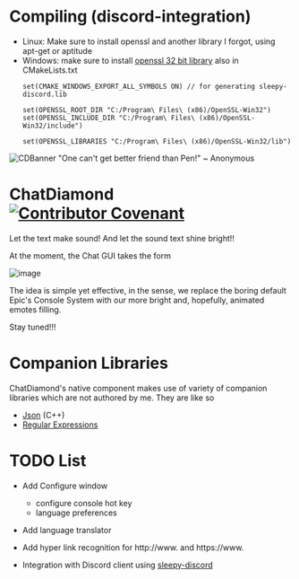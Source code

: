 # Compiling (discord-integration)
  - Linux:
      Make sure to install openssl and another library I forgot, using apt-get or aptitude
  - Windows:
      make sure to install [openssl 32 bit library](https://slproweb.com/products/Win32OpenSSL.html)
      also in CMakeLists.txt
      ```
      set(CMAKE_WINDOWS_EXPORT_ALL_SYMBOLS ON) // for generating sleepy-discord.lib

      set(OPENSSL_ROOT_DIR "C:/Program\ Files\ (x86)/OpenSSL-Win32")
      set(OPENSSL_INCLUDE_DIR "C:/Program\ Files\ (x86)/OpenSSL-Win32/include")

      set(OPENSSL_LIBRARIES "C:/Program\ Files\ (x86)/OpenSSL-Win32/lib")
      ```
          

![CDBanner](https://user-images.githubusercontent.com/2173654/207157208-aee2c72f-3879-4529-9f4e-b787e3940f9d.png)
"One can't get better friend than Pen!"
                                   ~ Anonymous

# ChatDiamond [![Contributor Covenant](https://img.shields.io/badge/Contributor%20Covenant-2.1-4baaaa.svg)](CODE_OF_CONDUCT.md)
Let the text make sound!
And let the sound text shine bright!!

At the moment, the Chat GUI takes the form

![image](https://github.com/ravimohan1991/ChatDiamond/assets/2173654/6b3aa98a-c105-4a84-8833-ac947431e00e)

The idea is simple yet effective, in the sense, we replace the boring default Epic's Console System with our more bright and, hopefully, animated emotes filling.

Stay tuned!!!

# Companion Libraries
ChatDiamond's native component makes use of variety of companion libraries which are not authored by me. They are like so
- [Json](https://github.com/nlohmann/json) (C++)
- [Regular Expressions](https://en.cppreference.com/w/cpp/regex)

# TODO List
- Add Configure window
  - configure console hot key
  - language preferences
  
- Add language translator  
- Add hyper link recognition for http://www. and https://www.
- Integration with Discord client using [sleepy-discord](https://github.com/ravimohan1991/sleepy-discord)
